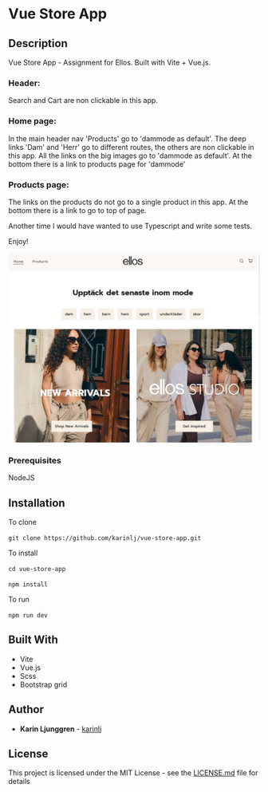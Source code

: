 # Vue Store App

## Description

Vue Store App - Assignment for Ellos.
Built with Vite + Vue.js.

### Header:

Search and Cart are non clickable in this app.

### Home page:

In the main header nav 'Products' go to 'dammode as default'.
The deep links 'Dam' and 'Herr' go to different routes, the others are non clickable in this app.
All the links on the big images go to 'dammode as default'.
At the bottom there is a link to products page for 'dammode'

### Products page:

The links on the products do not go to a single product in this app.
At the bottom there is a link to go to top of page.

Another time I would have wanted to use Typescript and write some tests.

Enjoy!

![Screenshot](/src/assets/Screenshot.jpg?raw=true "Screenshot")

### Prerequisites

NodeJS

## Installation

To clone

`git clone https://github.com/karinlj/vue-store-app.git`

To install

`cd vue-store-app`

`npm install`

To run

`npm run dev`

## Built With

- Vite
- Vue.js
- Scss
- Bootstrap grid

## Author

- **Karin Ljunggren** - [karinlj](https://github.com/karinlj)

## License

This project is licensed under the MIT License - see the [LICENSE.md](LICENSE.md) file for details

```

```
